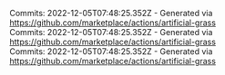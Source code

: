 Commits: 2022-12-05T07:48:25.352Z - Generated via https://github.com/marketplace/actions/artificial-grass
<br>
Commits: 2022-12-05T07:48:25.352Z - Generated via https://github.com/marketplace/actions/artificial-grass
<br>
Commits: 2022-12-05T07:48:25.352Z - Generated via https://github.com/marketplace/actions/artificial-grass
<br>
